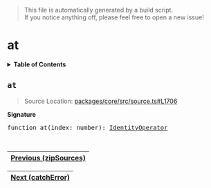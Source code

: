 > This file is automatically generated by a build script.<br>If you notice anything off, please feel free to open a new issue!

# at

<details><summary><b>Table of Contents</b></summary><br>

1. [<code>at</code>](#at)</details>

## <a name="at"></a><code>at</code>

> Source Location: [packages\/core\/src\/source.ts#L1706](..\/..\/packages\/core\/src\/source.ts#L1706)

<b>Signature</b>

<pre>function at(index: number): <a href="../01-api-basics/04-Operator.md#IdentityOperator">IdentityOperator</a></pre><br>

| [Previous \(zipSources\)](..\/02-api-sources\/31-zipSources.md#readme) |
| --- |

<div align="right">

| [Next \(catchError\)](001-catchError.md#readme) |
| --- |
</div>
